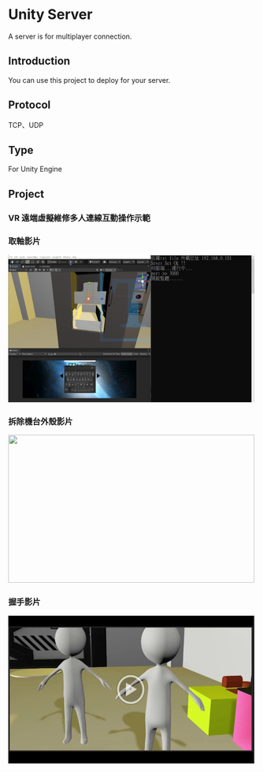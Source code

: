 # Unity Server
A server is for multiplayer connection.

## Introduction
You can use this project to deploy for your server.

## Protocol
TCP、UDP

## Type
For Unity Engine

## Project
### VR 遠端虛擬維修多人連線互動操作示範

### 取軸影片
<a href="https://youtu.be/dNF8pBgpGFo">
<img src="https://github.com/Microfish31/Game_Server/blob/main/Photos/3.PNG"width="500" height="300">
</a>

### 拆除機台外殼影片
<a href="https://youtu.be/CHicBLdTSgA">
<img src="https://github.com/Microfish31/Unity_Server/blob/main/Photos/1.PNG"width="500" height="300">
</a>

### 握手影片
<a href="https://youtu.be/JlvNt6Do9xk">
<img src="https://github.com/Microfish31/Game_Server/blob/main/Photos/2.PNG"width="500" height="300">
</a>




